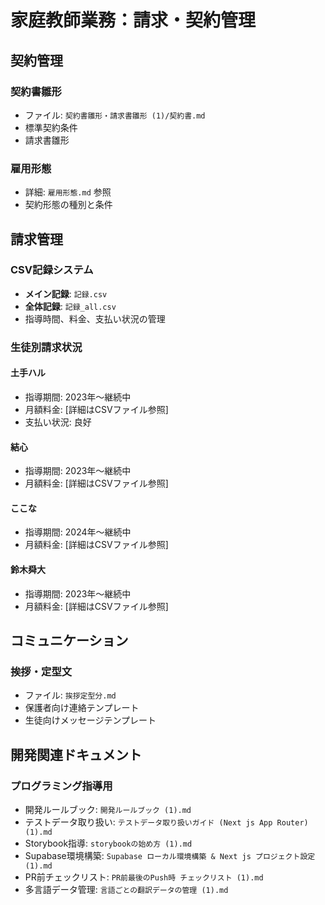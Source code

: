 # 家庭教師業務：請求・契約管理

## 契約管理
### 契約書雛形
- ファイル: `契約書雛形・請求書雛形 (1)/契約書.md`
- 標準契約条件
- 請求書雛形

### 雇用形態
- 詳細: `雇用形態.md` 参照
- 契約形態の種別と条件

## 請求管理
### CSV記録システム
- **メイン記録**: `記録.csv`
- **全体記録**: `記録_all.csv`
- 指導時間、料金、支払い状況の管理

### 生徒別請求状況
#### 土手ハル
- 指導期間: 2023年〜継続中
- 月額料金: [詳細はCSVファイル参照]
- 支払い状況: 良好

#### 結心
- 指導期間: 2023年〜継続中
- 月額料金: [詳細はCSVファイル参照]

#### ここな
- 指導期間: 2024年〜継続中
- 月額料金: [詳細はCSVファイル参照]

#### 鈴木舜大
- 指導期間: 2023年〜継続中
- 月額料金: [詳細はCSVファイル参照]

## コミュニケーション
### 挨拶・定型文
- ファイル: `挨拶定型分.md`
- 保護者向け連絡テンプレート
- 生徒向けメッセージテンプレート

## 開発関連ドキュメント
### プログラミング指導用
- 開発ルールブック: `開発ルールブック (1).md`
- テストデータ取り扱い: `テストデータ取り扱いガイド (Next js App Router) (1).md`
- Storybook指導: `storybookの始め方 (1).md`
- Supabase環境構築: `Supabase ローカル環境構築 & Next js プロジェクト設定 (1).md`
- PR前チェックリスト: `PR前最後のPush時 チェックリスト (1).md`
- 多言語データ管理: `言語ごとの翻訳データの管理 (1).md`